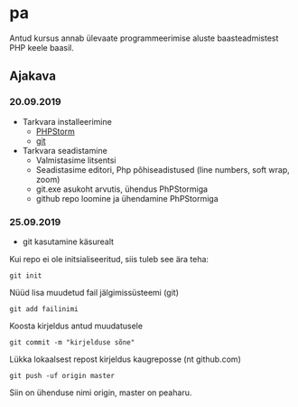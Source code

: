 # pa
Antud kursus annab ülevaate programmeerimise aluste baasteadmistest PHP keele baasil.
## Ajakava
### 20.09.2019
* Tarkvara installeerimine
    * [PHPStorm](https://www.jetbrains.com/phpstorm/)
    * [git](https://git-scm.com/download)
* Tarkvara seadistamine
    * Valmistasime litsentsi
    * Seadistasime editori, Php põhiseadistused (line numbers, soft wrap, zoom)
    * git.exe asukoht arvutis, ühendus PhPStormiga
    * github repo loomine ja ühendamine PhPStormiga

### 25.09.2019
* git kasutamine käsurealt

Kui repo ei ole initsialiseeritud, siis tuleb see ära teha:
```
git init
```
Nüüd lisa muudetud fail jälgimissüsteemi (git)
```
git add failinimi
```
Koosta kirjeldus antud muudatusele
```
git commit -m "kirjelduse sõne"
```
Lükka lokaalsest repost kirjeldus kaugreposse (nt github.com)

```
git push -uf origin master
```

Siin on ühenduse nimi origin, master on peaharu. 